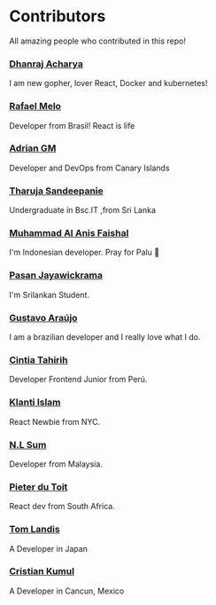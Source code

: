 ﻿# Contributors

All amazing people who contributed in this repo!

### [Dhanraj Acharya](http://github.com/drex44)
I am new gopher, lover React, Docker and kubernetes!

### [Rafael Melo](https://github.com/rsmelo92)
Developer from Brasil! React is life

### [Adrian GM](https://github.com/adriangmweb)
Developer and DevOps from Canary Islands

### [Tharuja Sandeepanie](https://github.com/Tharuja)
Undergraduate in Bsc.IT ,from Sri Lanka 

### [Muhammad Al Anis Faishal](http://github.com/maafaishal)
I'm Indonesian developer. Pray for Palu 🙏

### [Pasan Jayawickrama](https://github.com/pasanjayawickrama)
I'm Srilankan Student.

### [Gustavo Araújo](http://github.com/gwgga)
I am a brazilian developer and I really love what I do.

### [Cintia Tahirih](http://github.com/cTahirih)
Developer Frontend Junior from Perú.

### [Klanti Islam](https://github.com/klanti117)
React Newbie from NYC.

### [N.L Sum](https://github.com/nlsum1)
Developer from Malaysia.

### [Pieter du Toit](https://github.com/Pdut89)
React dev from South Africa.


### [Tom Landis](https://github.com/TomLandis)
A Developer in Japan


### [Cristian Kumul](https://github.com/cristianKumul)
A Developer in Cancun, Mexico

